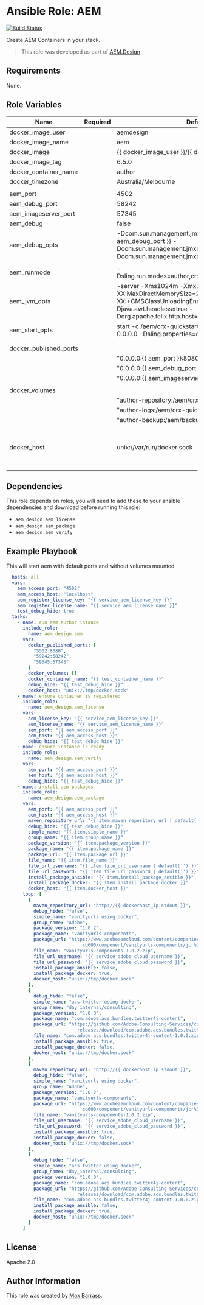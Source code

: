 # Ansible Role: AEM

[![Build Status](https://travis-ci.org/aem-design/ansible-role-aem.svg?branch=master)](https://travis-ci.org/aem-design/ansible-role-aem)

Create AEM Containers in your stack.
> This role was developed as part of
> [AEM.Design](http://aem.design/)

## Requirements

None.

## Role Variables

| Name                   	| Required 	| Default                                                                                                                                              	| Notes                                	|
|------------------------	|----------	|------------------------------------------------------------------------------------------------------------------------------------------------------	|--------------------------------------	|
| docker_image_user      	|          	| aemdesign                                                                                                                                            	|                                      	|
| docker_image_name      	|          	| aem                                                                                                                                                  	|                                      	|
| docker_image           	|          	| {{ docker_image_user }}/{{ docker_image_name }}                                                                                                      	|                                      	|
| docker_image_tag       	|          	| 6.5.0                                                                                                                                                	|                                      	|
| docker_container_name  	|          	| author                                                                                                                                               	|                                      	|
| docker_timezone        	|          	| Australia/Melbourne                                                                                                                                  	|                                      	|
|                        	|          	|                                                                                                                                                      	|                                      	|
| aem_port               	|       	| 4502                                                                                                                                                 	|                                      	|
| aem_debug_port         	|          	| 58242                                                                                                                                                	|                                      	|
| aem_imageserver_port   	|          	| 57345                                                                                                                                                	|                                      	|
| aem_debug              	|          	| false                                                                                                                                                	|                                      	|
| aem_debug_opts         	|          	| -Dcom.sun.management.jmxremote.port={{ aem_debug_port }} -Dcom.sun.management.jmxremote.ssl=false -Dcom.sun.management.jmxremote.authenticate=false  	|                                      	|
|                        	|          	|                                                                                                                                                      	|                                      	|
| aem_runmode            	|          	| -Dsling.run.modes=author,crx3,crx3tar,nosamplecontent                                                                                                	|                                      	|
| aem_jvm_opts           	|          	| -server -Xms1024m -Xmx1024m -XX:MaxDirectMemorySize=256M -XX:+CMSClassUnloadingEnabled -Djava.awt.headless=true -Dorg.apache.felix.http.host=0.0.0.0 	|                                      	|
| aem_start_opts         	|          	| start -c /aem/crx-quickstart -i launchpad -p 8080 -a 0.0.0.0 -Dsling.properties=conf/sling.properties                                                	|                                      	|
|                        	|          	|                                                                                                                                                      	|                                      	|
|                        	|          	|                                                                                                                                                      	|                                      	|
| docker_published_ports 	|          	|                                                                                                                                                      	|                                      	|
|                        	|          	| "0.0.0.0:{{ aem_port }}:8080/tcp",                                                                                                                   	|                                      	|
|                        	|          	| "0.0.0.0:{{ aem_debug_port }}:58242/tcp",                                                                                                            	|                                      	|
|                        	|          	| "0.0.0.0:{{ aem_imageserver_port }}:57345/tcp"                                                                                                       	|                                      	|
|                        	|          	|                                                                                                                                                      	|                                      	|
| docker_volumes         	|          	|                                                                                                                                                      	|                                      	|
|                        	|          	| "author-repository:/aem/crx-quickstart/repository:z",                                                                                                	|                                      	|
|                        	|          	| "author-logs:/aem/crx-quickstart/logs:z",                                                                                                            	|                                      	|
|                        	|          	| "author-backup:/aem/backup:z"                                                                                                                        	|                                      	|
|                        	|          	|                                                                                                                                                      	|                                      	|
| docker_host                |           | unix://var/run/docker.sock | host where to run the docker container |
|                        	|          	|                                                                                                                                                      	|                                      	|


## Dependencies

This role depends on roles, you will need to add these to your ansible dependencies and download before running this role:
 
- `aem_design.aem_license`
- `aem_design.aem_package`
- `aem_design.aem_verify`

## Example Playbook

This will start aem with default ports and without volumes mounted

```yaml
  hosts: all
  vars:
    aem_access_port: "4502"
    aem_access_host: "localhost"
    aem_register_license_key: "{{ service_aem_license_key }}"
    aem_register_license_name: "{{ service_aem_license_name }}"
    test_debug_hide: true
  tasks:
    - name: run aem author istance
      include_role:
        name: aem_design.aem
      vars:
        docker_published_ports: [
          "5502:8080",
          "59242:58242",
          "59345:57345"
        ]
        docker_volumes: []
        docker_container_name: "{{ test_container_name }}"
        debug_hide: "{{ test_debug_hide }}"
        docker_host: "unix://tmp/docker.sock"
    - name: ensure container is registered
      include_role:
        name: aem_design.aem_license
      vars:
        aem_license_key: "{{ service_aem_license_key }}"
        aem_license_name: "{{ service_aem_license_name }}"
        aem_port: "{{ aem_access_port }}"
        aem_host: "{{ aem_access_host }}"
        debug_hide: "{{ test_debug_hide }}"
    - name: ensure instance is ready
      include_role:
        name: aem_design.aem_verify
      vars:
        aem_port: "{{ aem_access_port }}"
        aem_host: "{{ aem_access_host }}"
        debug_hide: "{{ test_debug_hide }}"
    - name: install aem packages
      include_role:
        name: aem_design.aem_package
      vars:
        aem_port: "{{ aem_access_port }}"
        aem_host: "{{ aem_access_host }}"
        maven_repository_url: "{{ item.maven_repository_url | default('') }}"
        debug_hide: "{{ test_debug_hide }}"
        simple_name: "{{ item.simple_name }}"
        group_name: "{{ item.group_name }}"
        package_version: "{{ item.package_version }}"
        package_name: "{{ item.package_name }}"
        package_url: "{{ item.package_url }}"
        file_name: "{{ item.file_name }}"
        file_url_username: "{{ item.file_url_username | default('') }}"
        file_url_password: "{{ item.file_url_password | default('') }}"
        install_package_ansible: "{{ item.install_package_ansible }}"
        install_package_docker: "{{ item.install_package_docker }}"
        docker_host: "{{ item.docker_host }}"
      loop: [
        {
          maven_repository_url: "http://{{ dockerhost_ip.stdout }}",
          debug_hide: "false",
          simple_name: "vanityurls using docker",
          group_name: "Adobe",
          package_version: "1.0.2",
          package_name: "vanityurls-components",
          package_url: "https://www.adobeaemcloud.com/content/companies/public/adobe/packages/\
                            cq600/component/vanityurls-components/jcr%3acontent/package/file.res/vanityurls-components-1.0.2.zip",
          file_name: "vanityurls-components-1.0.2.zip",
          file_url_username: "{{ service_adobe_cloud_username }}",
          file_url_password: "{{ service_adobe_cloud_password }}",
          install_package_ansible: false,
          install_package_docker: true,
          docker_host: "unix://tmp/docker.sock"
        },
        {
          debug_hide: "false",
          simple_name: "acs twitter using docker",
          group_name: "day_internal/consulting",
          package_version: "1.0.0",
          package_name: "com.adobe.acs.bundles.twitter4j-content",
          package_url: "https://github.com/Adobe-Consulting-Services/com.adobe.acs.bundles.twitter4j/\
                          releases/download/com.adobe.acs.bundles.twitter4j-1.0.0/com.adobe.acs.bundles.twitter4j-content-1.0.0.zip",
          file_name: "com.adobe.acs.bundles.twitter4j-content-1.0.0.zip",
          install_package_ansible: true,
          install_package_docker: false,
          docker_host: "unix://tmp/docker.sock"
        },
        {
          maven_repository_url: "http://{{ dockerhost_ip.stdout }}",
          debug_hide: "false",
          simple_name: "vanityurls using docker",
          group_name: "Adobe",
          package_version: "1.0.2",
          package_name: "vanityurls-components",
          package_url: "https://www.adobeaemcloud.com/content/companies/public/adobe/packages/\
                            cq600/component/vanityurls-components/jcr%3acontent/package/file.res/vanityurls-components-1.0.2.zip",
          file_name: "vanityurls-components-1.0.2.zip",
          file_url_username: "{{ service_adobe_cloud_username }}",
          file_url_password: "{{ service_adobe_cloud_password }}",
          install_package_ansible: true,
          install_package_docker: false,
          docker_host: "unix://tmp/docker.sock"
        },
        {
          debug_hide: "false",
          simple_name: "acs twitter using docker",
          group_name: "day_internal/consulting",
          package_version: "1.0.0",
          package_name: "com.adobe.acs.bundles.twitter4j-content",
          package_url: "https://github.com/Adobe-Consulting-Services/com.adobe.acs.bundles.twitter4j/\
                          releases/download/com.adobe.acs.bundles.twitter4j-1.0.0/com.adobe.acs.bundles.twitter4j-content-1.0.0.zip",
          file_name: "com.adobe.acs.bundles.twitter4j-content-1.0.0.zip",
          install_package_ansible: false,
          install_package_docker: true,
          docker_host: "unix://tmp/docker.sock"
        }
      ]
```

## License

Apache 2.0

## Author Information

This role was created by [Max Barrass](https://aem.design/).
